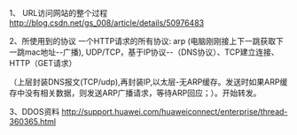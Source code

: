 
1、 URL访问网站的整个过程
  http://blog.csdn.net/gs_008/article/details/50976483

2、所使用到的协议
一个HTTP请求的所有协议: arp (电脑刚刚接上下一跳获取下一跳mac地址--广播), UDP/TCP，基于IP协议--（DNS协议）、TCP建立连接、HTTP（GET请求）

（上层封装DNS报文(TCP/udp),再封装IP,以太层-无ARP缓存。发送时如果ARP缓存中没有相关数据，则发送ARP广播请求，等待ARP回应；）。开始转发。


3、DDOS资料
http://support.huawei.com/huaweiconnect/enterprise/thread-360365.html
